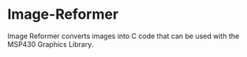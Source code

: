 # Image-Reformer
Image Reformer converts images into C code that can be used with the MSP430 Graphics Library.
